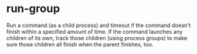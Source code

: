 run-group
=========

Run a command (as a child process) and timeout if the command doesn't finish
within a specified amount of time.  If the command launches any children of
its own, track those children (using process groups) to make sure those
children all finish when the parent finishes, too.
